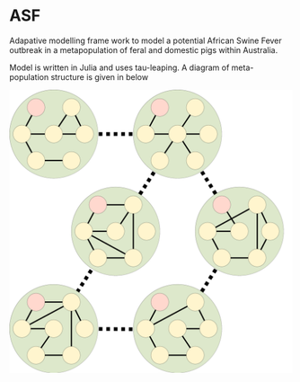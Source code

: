 # ASF
Adapative modelling frame work to model a potential African Swine Fever outbreak in a metapopulation of feral and domestic pigs within Australia.

Model is written in Julia and uses tau-leaping. A diagram of meta-population structure is given in below

![ASF Structure](ASF_structure.png?raw=true "Title")
